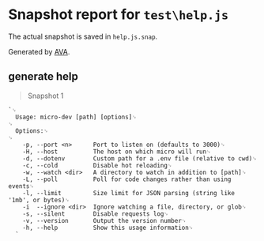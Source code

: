 # Snapshot report for `test\help.js`

The actual snapshot is saved in `help.js.snap`.

Generated by [AVA](https://ava.li).

## generate help

> Snapshot 1

    `␊
      Usage: micro-dev [path] [options]␊
    ␊
      Options:␊
    ␊
        -p, --port <n>      Port to listen on (defaults to 3000)␊
        -H, --host          The host on which micro will run␊
        -d, --dotenv        Custom path for a .env file (relative to cwd)␊
        -c, --cold          Disable hot reloading␊
        -w, --watch <dir>   A directory to watch in addition to [path]␊
        -L, --poll          Poll for code changes rather than using events␊
        -l, --limit         Size limit for JSON parsing (string like '1mb', or bytes)␊
        -i  --ignore <dir>  Ignore watching a file, directory, or glob␊
        -s, --silent        Disable requests log␊
        -v, --version       Output the version number␊
        -h, --help          Show this usage information␊
      `
